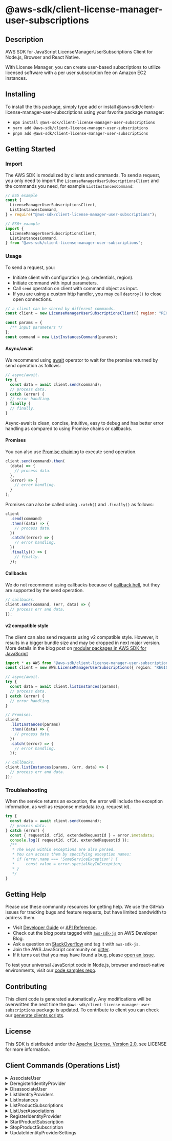 <!-- generated file, do not edit directly -->

# @aws-sdk/client-license-manager-user-subscriptions

## Description

AWS SDK for JavaScript LicenseManagerUserSubscriptions Client for Node.js, Browser and React Native.

<p>With License Manager, you can create user-based subscriptions to utilize licensed software with
a per user subscription fee on Amazon EC2 instances.</p>

## Installing

To install the this package, simply type add or install @aws-sdk/client-license-manager-user-subscriptions
using your favorite package manager:

- `npm install @aws-sdk/client-license-manager-user-subscriptions`
- `yarn add @aws-sdk/client-license-manager-user-subscriptions`
- `pnpm add @aws-sdk/client-license-manager-user-subscriptions`

## Getting Started

### Import

The AWS SDK is modulized by clients and commands.
To send a request, you only need to import the `LicenseManagerUserSubscriptionsClient` and
the commands you need, for example `ListInstancesCommand`:

```js
// ES5 example
const {
  LicenseManagerUserSubscriptionsClient,
  ListInstancesCommand,
} = require("@aws-sdk/client-license-manager-user-subscriptions");
```

```ts
// ES6+ example
import {
  LicenseManagerUserSubscriptionsClient,
  ListInstancesCommand,
} from "@aws-sdk/client-license-manager-user-subscriptions";
```

### Usage

To send a request, you:

- Initiate client with configuration (e.g. credentials, region).
- Initiate command with input parameters.
- Call `send` operation on client with command object as input.
- If you are using a custom http handler, you may call `destroy()` to close open connections.

```js
// a client can be shared by different commands.
const client = new LicenseManagerUserSubscriptionsClient({ region: "REGION" });

const params = {
  /** input parameters */
};
const command = new ListInstancesCommand(params);
```

#### Async/await

We recommend using [await](https://developer.mozilla.org/en-US/docs/Web/JavaScript/Reference/Operators/await)
operator to wait for the promise returned by send operation as follows:

```js
// async/await.
try {
  const data = await client.send(command);
  // process data.
} catch (error) {
  // error handling.
} finally {
  // finally.
}
```

Async-await is clean, concise, intuitive, easy to debug and has better error handling
as compared to using Promise chains or callbacks.

#### Promises

You can also use [Promise chaining](https://developer.mozilla.org/en-US/docs/Web/JavaScript/Guide/Using_promises#chaining)
to execute send operation.

```js
client.send(command).then(
  (data) => {
    // process data.
  },
  (error) => {
    // error handling.
  }
);
```

Promises can also be called using `.catch()` and `.finally()` as follows:

```js
client
  .send(command)
  .then((data) => {
    // process data.
  })
  .catch((error) => {
    // error handling.
  })
  .finally(() => {
    // finally.
  });
```

#### Callbacks

We do not recommend using callbacks because of [callback hell](http://callbackhell.com/),
but they are supported by the send operation.

```js
// callbacks.
client.send(command, (err, data) => {
  // process err and data.
});
```

#### v2 compatible style

The client can also send requests using v2 compatible style.
However, it results in a bigger bundle size and may be dropped in next major version. More details in the blog post
on [modular packages in AWS SDK for JavaScript](https://aws.amazon.com/blogs/developer/modular-packages-in-aws-sdk-for-javascript/)

```ts
import * as AWS from "@aws-sdk/client-license-manager-user-subscriptions";
const client = new AWS.LicenseManagerUserSubscriptions({ region: "REGION" });

// async/await.
try {
  const data = await client.listInstances(params);
  // process data.
} catch (error) {
  // error handling.
}

// Promises.
client
  .listInstances(params)
  .then((data) => {
    // process data.
  })
  .catch((error) => {
    // error handling.
  });

// callbacks.
client.listInstances(params, (err, data) => {
  // process err and data.
});
```

### Troubleshooting

When the service returns an exception, the error will include the exception information,
as well as response metadata (e.g. request id).

```js
try {
  const data = await client.send(command);
  // process data.
} catch (error) {
  const { requestId, cfId, extendedRequestId } = error.$metadata;
  console.log({ requestId, cfId, extendedRequestId });
  /**
   * The keys within exceptions are also parsed.
   * You can access them by specifying exception names:
   * if (error.name === 'SomeServiceException') {
   *     const value = error.specialKeyInException;
   * }
   */
}
```

## Getting Help

Please use these community resources for getting help.
We use the GitHub issues for tracking bugs and feature requests, but have limited bandwidth to address them.

- Visit [Developer Guide](https://docs.aws.amazon.com/sdk-for-javascript/v3/developer-guide/welcome.html)
  or [API Reference](https://docs.aws.amazon.com/AWSJavaScriptSDK/v3/latest/index.html).
- Check out the blog posts tagged with [`aws-sdk-js`](https://aws.amazon.com/blogs/developer/tag/aws-sdk-js/)
  on AWS Developer Blog.
- Ask a question on [StackOverflow](https://stackoverflow.com/questions/tagged/aws-sdk-js) and tag it with `aws-sdk-js`.
- Join the AWS JavaScript community on [gitter](https://gitter.im/aws/aws-sdk-js-v3).
- If it turns out that you may have found a bug, please [open an issue](https://github.com/aws/aws-sdk-js-v3/issues/new/choose).

To test your universal JavaScript code in Node.js, browser and react-native environments,
visit our [code samples repo](https://github.com/aws-samples/aws-sdk-js-tests).

## Contributing

This client code is generated automatically. Any modifications will be overwritten the next time the `@aws-sdk/client-license-manager-user-subscriptions` package is updated.
To contribute to client you can check our [generate clients scripts](https://github.com/aws/aws-sdk-js-v3/tree/main/scripts/generate-clients).

## License

This SDK is distributed under the
[Apache License, Version 2.0](http://www.apache.org/licenses/LICENSE-2.0),
see LICENSE for more information.

## Client Commands (Operations List)

<details>
<summary>
AssociateUser
</summary>

[Command API Reference](https://docs.aws.amazon.com/AWSJavaScriptSDK/v3/latest/clients/client-license-manager-user-subscriptions/classes/associateusercommand.html) / [Input](https://docs.aws.amazon.com/AWSJavaScriptSDK/v3/latest/clients/client-license-manager-user-subscriptions/interfaces/associateusercommandinput.html) / [Output](https://docs.aws.amazon.com/AWSJavaScriptSDK/v3/latest/clients/client-license-manager-user-subscriptions/interfaces/associateusercommandoutput.html)

</details>
<details>
<summary>
DeregisterIdentityProvider
</summary>

[Command API Reference](https://docs.aws.amazon.com/AWSJavaScriptSDK/v3/latest/clients/client-license-manager-user-subscriptions/classes/deregisteridentityprovidercommand.html) / [Input](https://docs.aws.amazon.com/AWSJavaScriptSDK/v3/latest/clients/client-license-manager-user-subscriptions/interfaces/deregisteridentityprovidercommandinput.html) / [Output](https://docs.aws.amazon.com/AWSJavaScriptSDK/v3/latest/clients/client-license-manager-user-subscriptions/interfaces/deregisteridentityprovidercommandoutput.html)

</details>
<details>
<summary>
DisassociateUser
</summary>

[Command API Reference](https://docs.aws.amazon.com/AWSJavaScriptSDK/v3/latest/clients/client-license-manager-user-subscriptions/classes/disassociateusercommand.html) / [Input](https://docs.aws.amazon.com/AWSJavaScriptSDK/v3/latest/clients/client-license-manager-user-subscriptions/interfaces/disassociateusercommandinput.html) / [Output](https://docs.aws.amazon.com/AWSJavaScriptSDK/v3/latest/clients/client-license-manager-user-subscriptions/interfaces/disassociateusercommandoutput.html)

</details>
<details>
<summary>
ListIdentityProviders
</summary>

[Command API Reference](https://docs.aws.amazon.com/AWSJavaScriptSDK/v3/latest/clients/client-license-manager-user-subscriptions/classes/listidentityproviderscommand.html) / [Input](https://docs.aws.amazon.com/AWSJavaScriptSDK/v3/latest/clients/client-license-manager-user-subscriptions/interfaces/listidentityproviderscommandinput.html) / [Output](https://docs.aws.amazon.com/AWSJavaScriptSDK/v3/latest/clients/client-license-manager-user-subscriptions/interfaces/listidentityproviderscommandoutput.html)

</details>
<details>
<summary>
ListInstances
</summary>

[Command API Reference](https://docs.aws.amazon.com/AWSJavaScriptSDK/v3/latest/clients/client-license-manager-user-subscriptions/classes/listinstancescommand.html) / [Input](https://docs.aws.amazon.com/AWSJavaScriptSDK/v3/latest/clients/client-license-manager-user-subscriptions/interfaces/listinstancescommandinput.html) / [Output](https://docs.aws.amazon.com/AWSJavaScriptSDK/v3/latest/clients/client-license-manager-user-subscriptions/interfaces/listinstancescommandoutput.html)

</details>
<details>
<summary>
ListProductSubscriptions
</summary>

[Command API Reference](https://docs.aws.amazon.com/AWSJavaScriptSDK/v3/latest/clients/client-license-manager-user-subscriptions/classes/listproductsubscriptionscommand.html) / [Input](https://docs.aws.amazon.com/AWSJavaScriptSDK/v3/latest/clients/client-license-manager-user-subscriptions/interfaces/listproductsubscriptionscommandinput.html) / [Output](https://docs.aws.amazon.com/AWSJavaScriptSDK/v3/latest/clients/client-license-manager-user-subscriptions/interfaces/listproductsubscriptionscommandoutput.html)

</details>
<details>
<summary>
ListUserAssociations
</summary>

[Command API Reference](https://docs.aws.amazon.com/AWSJavaScriptSDK/v3/latest/clients/client-license-manager-user-subscriptions/classes/listuserassociationscommand.html) / [Input](https://docs.aws.amazon.com/AWSJavaScriptSDK/v3/latest/clients/client-license-manager-user-subscriptions/interfaces/listuserassociationscommandinput.html) / [Output](https://docs.aws.amazon.com/AWSJavaScriptSDK/v3/latest/clients/client-license-manager-user-subscriptions/interfaces/listuserassociationscommandoutput.html)

</details>
<details>
<summary>
RegisterIdentityProvider
</summary>

[Command API Reference](https://docs.aws.amazon.com/AWSJavaScriptSDK/v3/latest/clients/client-license-manager-user-subscriptions/classes/registeridentityprovidercommand.html) / [Input](https://docs.aws.amazon.com/AWSJavaScriptSDK/v3/latest/clients/client-license-manager-user-subscriptions/interfaces/registeridentityprovidercommandinput.html) / [Output](https://docs.aws.amazon.com/AWSJavaScriptSDK/v3/latest/clients/client-license-manager-user-subscriptions/interfaces/registeridentityprovidercommandoutput.html)

</details>
<details>
<summary>
StartProductSubscription
</summary>

[Command API Reference](https://docs.aws.amazon.com/AWSJavaScriptSDK/v3/latest/clients/client-license-manager-user-subscriptions/classes/startproductsubscriptioncommand.html) / [Input](https://docs.aws.amazon.com/AWSJavaScriptSDK/v3/latest/clients/client-license-manager-user-subscriptions/interfaces/startproductsubscriptioncommandinput.html) / [Output](https://docs.aws.amazon.com/AWSJavaScriptSDK/v3/latest/clients/client-license-manager-user-subscriptions/interfaces/startproductsubscriptioncommandoutput.html)

</details>
<details>
<summary>
StopProductSubscription
</summary>

[Command API Reference](https://docs.aws.amazon.com/AWSJavaScriptSDK/v3/latest/clients/client-license-manager-user-subscriptions/classes/stopproductsubscriptioncommand.html) / [Input](https://docs.aws.amazon.com/AWSJavaScriptSDK/v3/latest/clients/client-license-manager-user-subscriptions/interfaces/stopproductsubscriptioncommandinput.html) / [Output](https://docs.aws.amazon.com/AWSJavaScriptSDK/v3/latest/clients/client-license-manager-user-subscriptions/interfaces/stopproductsubscriptioncommandoutput.html)

</details>
<details>
<summary>
UpdateIdentityProviderSettings
</summary>

[Command API Reference](https://docs.aws.amazon.com/AWSJavaScriptSDK/v3/latest/clients/client-license-manager-user-subscriptions/classes/updateidentityprovidersettingscommand.html) / [Input](https://docs.aws.amazon.com/AWSJavaScriptSDK/v3/latest/clients/client-license-manager-user-subscriptions/interfaces/updateidentityprovidersettingscommandinput.html) / [Output](https://docs.aws.amazon.com/AWSJavaScriptSDK/v3/latest/clients/client-license-manager-user-subscriptions/interfaces/updateidentityprovidersettingscommandoutput.html)

</details>
